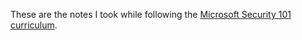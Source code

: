 These are the notes I took while following the [Microsoft Security 101 curriculum](https://github.com/Microsoft/Security-101). 